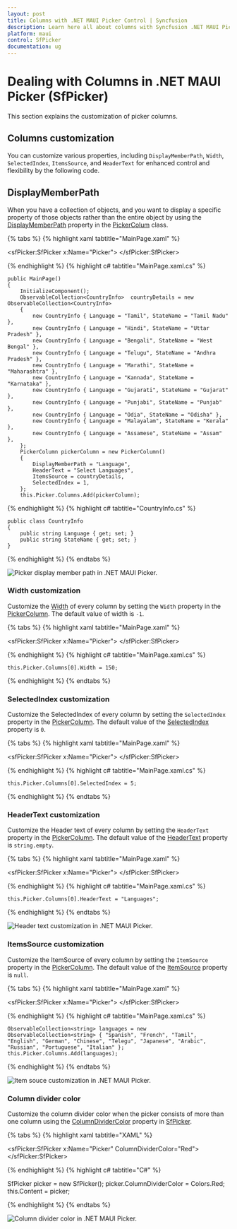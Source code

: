 ```yaml
---
layout: post
title: Columns with .NET MAUI Picker Control | Syncfusion
description: Learn here all about columns with Syncfusion .NET MAUI Picker (SfPicker) control.
platform: maui
control: SfPicker
documentation: ug
---
```


# Dealing with Columns in .NET MAUI Picker (SfPicker)

This section explains the customization of picker columns.

## Columns customization 

You can customize various properties, including `DisplayMemberPath`, `Width`, `SelectedIndex`, `ItemsSource`, and `HeaderText` for enhanced control and flexibility by the following code.

## DisplayMemberPath

When you have a collection of objects, and you want to display a specific property of those objects rather than the entire object by using the [DisplayMemberPath](https://help.syncfusion.com/cr/maui/Syncfusion.Maui.Picker.PickerColumn.html#Syncfusion_Maui_Picker_PickerColumn_DisplayMemberPath) property in the [PickerColum](https://help.syncfusion.com/cr/maui/Syncfusion.Maui.Picker.PickerColumn.html) class.

{% tabs %}
{% highlight xaml tabtitle="MainPage.xaml" %}

<sfPicker:SfPicker x:Name="Picker">
</sfPicker:SfPicker>

{% endhighlight %}
{% highlight c# tabtitle="MainPage.xaml.cs" %}

    public MainPage()
    {
        InitializeComponent();
        ObservableCollection<CountryInfo>  countryDetails = new ObservableCollection<CountryInfo>
        {
            new CountryInfo { Language = "Tamil", StateName = "Tamil Nadu" },
            new CountryInfo { Language = "Hindi", StateName = "Uttar Pradesh" },
            new CountryInfo { Language = "Bengali", StateName = "West Bengal" },
            new CountryInfo { Language = "Telugu", StateName = "Andhra Pradesh" },
            new CountryInfo { Language = "Marathi", StateName = "Maharashtra" },
            new CountryInfo { Language = "Kannada", StateName = "Karnataka" },
            new CountryInfo { Language = "Gujarati", StateName = "Gujarat" },
            new CountryInfo { Language = "Punjabi", StateName = "Punjab" },
            new CountryInfo { Language = "Odia", StateName = "Odisha" },
            new CountryInfo { Language = "Malayalam", StateName = "Kerala" },
            new CountryInfo { Language = "Assamese", StateName = "Assam" },
        };
        PickerColumn pickerColumn = new PickerColumn()
        {
            DisplayMemberPath = "Language",
            HeaderText = "Select Languages",
            ItemsSource = countryDetails,
            SelectedIndex = 1,
        };
        this.Picker.Columns.Add(pickerColumn);

{% endhighlight %}
{% highlight c# tabtitle="CountryInfo.cs" %}

    public class CountryInfo
    {
        public string Language { get; set; }
        public string StateName { get; set; }
    }
    
{% endhighlight %}
{% endtabs %}

   ![Picker display member path in .NET MAUI Picker.](images/dealing-with-columns/maui-picker-display-member-path.png)

### Width customization

Customize the [Width](https://help.syncfusion.com/cr/maui/Syncfusion.Maui.Picker.PickerColumn.html#Syncfusion_Maui_Picker_PickerColumn_Width) of every column by setting the `Width` property in the [PickerColumn](https://help.syncfusion.com/cr/maui/Syncfusion.Maui.Picker.PickerColumn.html). The default value of width is `-1`.

{% tabs %}
{% highlight xaml tabtitle="MainPage.xaml" %}

<sfPicker:SfPicker x:Name="Picker">
</sfPicker:SfPicker>

{% endhighlight %}
{% highlight c# tabtitle="MainPage.xaml.cs" %}

    this.Picker.Columns[0].Width = 150;
    
{% endhighlight %}
{% endtabs %}
 
### SelectedIndex customization

Customize the SelectedIndex of every column by setting the `SelectedIndex` property in the [PickerColumn](https://help.syncfusion.com/cr/maui/Syncfusion.Maui.Picker.PickerColumn.html). The default value of the [SelectedIndex](https://help.syncfusion.com/cr/maui/Syncfusion.Maui.Picker.PickerColumn.html#Syncfusion_Maui_Picker_PickerColumn_SelectedIndex) property is `0`.

{% tabs %}
{% highlight xaml tabtitle="MainPage.xaml" %}

<sfPicker:SfPicker x:Name="Picker">
</sfPicker:SfPicker>

{% endhighlight %}
{% highlight c# tabtitle="MainPage.xaml.cs" %}

    this.Picker.Columns[0].SelectedIndex = 5;

{% endhighlight %}
{% endtabs %}

### HeaderText customization

Customize the Header text of every column by setting the `HeaderText` property in the [PickerColumn](https://help.syncfusion.com/cr/maui/Syncfusion.Maui.Picker.PickerColumn.html). The default value of the [HeaderText](https://help.syncfusion.com/cr/maui/Syncfusion.Maui.Picker.PickerColumn.html#Syncfusion_Maui_Picker_PickerColumn_HeaderText) property is `string.empty`.

{% tabs %}
{% highlight xaml tabtitle="MainPage.xaml" %}

<sfPicker:SfPicker x:Name="Picker">
</sfPicker:SfPicker>

{% endhighlight %}
{% highlight c# tabtitle="MainPage.xaml.cs" %}

    this.Picker.Columns[0].HeaderText = "Languages";
    
{% endhighlight %}
{% endtabs %}

   ![Header text customization in .NET MAUI Picker.](images/dealing-with-columns/maui-picker-custom-headertext.png)

### ItemsSource customization

Customize the ItemSource of every column by setting the `ItemSource` property in the [PickerColumn](https://help.syncfusion.com/cr/maui/Syncfusion.Maui.Picker.PickerColumn.html). The default value of the [ItemSource](https://help.syncfusion.com/cr/maui/Syncfusion.Maui.Picker.PickerColumn.html#Syncfusion_Maui_Picker_PickerColumn_ItemsSource) property is `null`.

{% tabs %}
{% highlight xaml tabtitle="MainPage.xaml" %}

<sfPicker:SfPicker x:Name="Picker">
</sfPicker:SfPicker>

{% endhighlight %}
{% highlight c# tabtitle="MainPage.xaml.cs" %}

    ObservableCollection<string> languages = new ObservableCollection<string> { "Spanish", "French", "Tamil", "English", "German", "Chinese", "Telegu", "Japanese", "Arabic", "Russian", "Portuguese", "Italian" };
    this.Picker.Columns.Add(languages);

{% endhighlight %}
{% endtabs %}

   ![Item souce customization in .NET MAUI Picker.](images/dealing-with-columns/maui-picker-custom-item-source.png)

### Column divider color

Customize the column divider color when the picker consists of more than one column using the [ColumnDividerColor](https://help.syncfusion.com/cr/maui/Syncfusion.Maui.Picker.PickerBase.html#Syncfusion_Maui_Picker_PickerBase_ColumnDividerColor) property in [SfPicker](https://help.syncfusion.com/cr/maui/Syncfusion.Maui.Picker.SfPicker.html).

{% tabs %}
{% highlight xaml tabtitle="XAML" %}

<sfPicker:SfPicker x:Name="Picker"
                   ColumnDividerColor="Red">
</sfPicker:SfPicker>

{% endhighlight %}
{% highlight c# tabtitle="C#" %}

SfPicker picker = new SfPicker();
picker.ColumnDividerColor = Colors.Red;
this.Content = picker;

{% endhighlight %}
{% endtabs %}

   ![Column divider color in .NET MAUI Picker.](images/dealing-with-columns/maui-picker-column-divider-color.png)